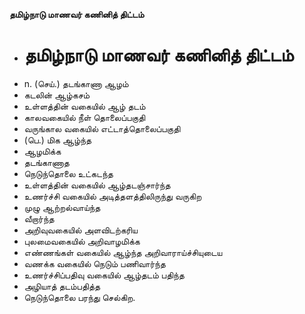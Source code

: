 **தமிழ்நாடு மாணவர் கணினித் திட்டம்**
- # தமிழ்நாடு மாணவர் கணினித் திட்டம்
- n. (செய்.) தடங்காணா ஆழம்
- கடலின் ஆழ்கசம்
- உள்ளத்தின் வகையில் ஆழ் தடம்
- காலவகையில் நீள் தொலைப்பகுதி
- வருங்கால வகையில் எட்டாத்தொலைப்பகுதி
- (பெ.) மிக ஆழ்ந்த
- ஆழமிக்க
- தடங்காணாத
- நெடுந்தொலை உட்கடந்த
- உள்ளத்தின் வகையில் ஆழ்தடஞ்சார்ந்த
- உணர்ச்சி வகையில் அடித்தளத்திலிருந்து வருகிற
- முழு ஆற்றல்வாய்ந்த
- வீறார்ந்த
- அறிவுவகையில் அளவிடற்கரிய
- புலமைவகையில் அறிவாழமிக்க
- எண்ணங்கள் வகையில் ஆழ்ந்த அறிவாராய்ச்சியுடைய
- வணக்க வகையில் நெடும் பணிவார்ந்த
- உணர்ச்சிப்பதிவு வகையில் ஆழ்தடம் பதிந்த
- அழியாத் தடம்பதித்த
- நெடுந்தொலை பரந்து செல்கிற.

